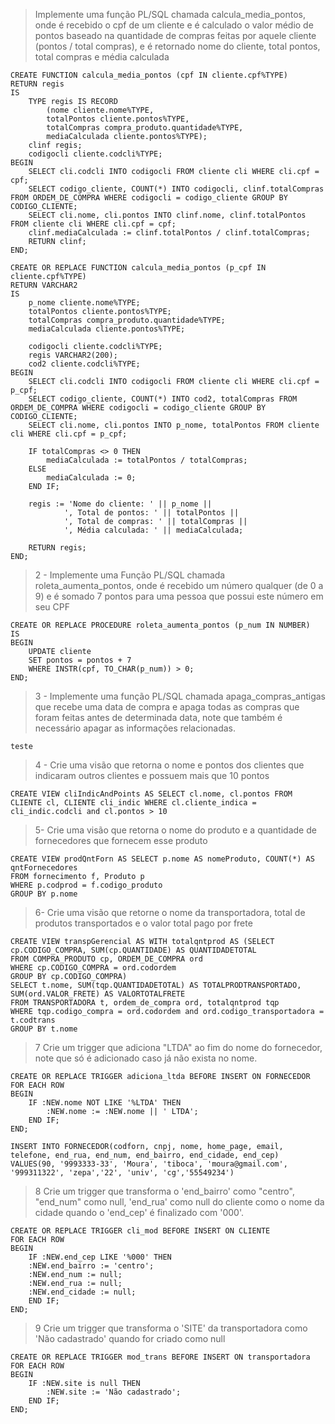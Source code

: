 > Implemente uma função PL/SQL chamada calcula_media_pontos, onde é recebido o cpf de um cliente e é calculado o valor médio de pontos baseado na quantidade de compras feitas por aquele cliente (pontos / total compras), e é retornado nome do cliente, total pontos, total compras e média calculada

```
CREATE FUNCTION calcula_media_pontos (cpf IN cliente.cpf%TYPE)
RETURN regis
IS
    TYPE regis IS RECORD
        (nome cliente.nome%TYPE,
        totalPontos cliente.pontos%TYPE,
        totalCompras compra_produto.quantidade%TYPE,
        mediaCalculada cliente.pontos%TYPE);
    clinf regis;
    codigocli cliente.codcli%TYPE;
BEGIN
    SELECT cli.codcli INTO codigocli FROM cliente cli WHERE cli.cpf = cpf;
    SELECT codigo_cliente, COUNT(*) INTO codigocli, clinf.totalCompras FROM ORDEM_DE_COMPRA WHERE codigocli = codigo_cliente GROUP BY CODIGO_CLIENTE;
    SELECT cli.nome, cli.pontos INTO clinf.nome, clinf.totalPontos FROM cliente cli WHERE cli.cpf = cpf;
    clinf.mediaCalculada := clinf.totalPontos / clinf.totalCompras;
    RETURN clinf;
END;
```

```
CREATE OR REPLACE FUNCTION calcula_media_pontos (p_cpf IN cliente.cpf%TYPE)
RETURN VARCHAR2
IS
    p_nome cliente.nome%TYPE;
    totalPontos cliente.pontos%TYPE;
    totalCompras compra_produto.quantidade%TYPE;
    mediaCalculada cliente.pontos%TYPE;
    
    codigocli cliente.codcli%TYPE;
    regis VARCHAR2(200);
    cod2 cliente.codcli%TYPE;
BEGIN
    SELECT cli.codcli INTO codigocli FROM cliente cli WHERE cli.cpf = p_cpf;
    SELECT codigo_cliente, COUNT(*) INTO cod2, totalCompras FROM ORDEM_DE_COMPRA WHERE codigocli = codigo_cliente GROUP BY CODIGO_CLIENTE;
    SELECT cli.nome, cli.pontos INTO p_nome, totalPontos FROM cliente cli WHERE cli.cpf = p_cpf;

    IF totalCompras <> 0 THEN
        mediaCalculada := totalPontos / totalCompras;
    ELSE
        mediaCalculada := 0;
    END IF;

    regis := 'Nome do cliente: ' || p_nome || 
            ', Total de pontos: ' || totalPontos ||
            ', Total de compras: ' || totalCompras ||
            ', Média calculada: ' || mediaCalculada;

    RETURN regis;
END;
```

> 2 - Implemente uma Função PL/SQL chamada roleta_aumenta_pontos, onde é recebido um número qualquer (de 0 a 9) e é somado 7 pontos para uma pessoa que possui este número em seu CPF

```
CREATE OR REPLACE PROCEDURE roleta_aumenta_pontos (p_num IN NUMBER)
IS
BEGIN
    UPDATE cliente
    SET pontos = pontos + 7
    WHERE INSTR(cpf, TO_CHAR(p_num)) > 0;
END;
```

> 3 - Implemente uma função PL/SQL chamada apaga_compras_antigas que recebe uma data de compra e apaga todas as compras que foram feitas antes de determinada data, note que também é necessário apagar as informações relacionadas.

```
teste
```


> 4 - Crie uma visão que retorna o nome e pontos dos clientes que indicaram outros clientes e possuem mais que 10 pontos


```
CREATE VIEW cliIndicAndPoints AS SELECT cl.nome, cl.pontos FROM CLIENTE cl, CLIENTE cli_indic WHERE cl.cliente_indica = cli_indic.codcli and cl.pontos > 10 
```


> 5- Crie uma visão que retorna o nome do produto e a quantidade de fornecedores que fornecem esse produto

```
CREATE VIEW prodQntForn AS SELECT p.nome AS nomeProduto, COUNT(*) AS qntFornecedores
FROM fornecimento f, Produto p
WHERE p.codprod = f.codigo_produto
GROUP BY p.nome
```


>6- Crie uma visão que retorne o nome da transportadora, total de produtos transportados e o valor total pago por frete


```
CREATE VIEW transpGerencial AS WITH totalqntprod AS (SELECT cp.CODIGO_COMPRA, SUM(cp.QUANTIDADE) AS QUANTIDADETOTAL
FROM COMPRA_PRODUTO cp, ORDEM_DE_COMPRA ord
WHERE cp.CODIGO_COMPRA = ord.codordem
GROUP BY cp.CODIGO_COMPRA)
SELECT t.nome, SUM(tqp.QUANTIDADETOTAL) AS TOTALPRODTRANSPORTADO, SUM(ord.VALOR_FRETE) AS VALORTOTALFRETE
FROM TRANSPORTADORA t, ordem_de_compra ord, totalqntprod tqp
WHERE tqp.codigo_compra = ord.codordem and ord.codigo_transportadora = t.codtrans
GROUP BY t.nome
```

> 7 Crie um trigger que adiciona "LTDA" ao fim do nome do fornecedor, note que só é adicionado caso já não exista no nome.

```
CREATE OR REPLACE TRIGGER adiciona_ltda BEFORE INSERT ON FORNECEDOR
FOR EACH ROW
BEGIN
    IF :NEW.nome NOT LIKE '%LTDA' THEN
        :NEW.nome := :NEW.nome || ' LTDA';
    END IF;
END;
```

```
INSERT INTO FORNECEDOR(codforn, cnpj, nome, home_page, email, telefone, end_rua, end_num, end_bairro, end_cidade, end_cep) VALUES(90, '9993333-33', 'Moura', 'tiboca', 'moura@gmail.com', '999311322', 'zepa','22', 'univ', 'cg','55549234')
```


> 8 Crie um trigger que transforma o 'end_bairro' como "centro", "end_num" como null, 'end_rua' como null do cliente como o nome da cidade quando o 'end_cep' é finalizado com '000'.

```
CREATE OR REPLACE TRIGGER cli_mod BEFORE INSERT ON CLIENTE
FOR EACH ROW
BEGIN
    IF :NEW.end_cep LIKE '%000' THEN
    :NEW.end_bairro := 'centro';
    :NEW.end_num := null;
    :NEW.end_rua := null;
    :NEW.end_cidade := null;
    END IF;
END;
```


> 9 Crie um trigger que transforma o 'SITE' da transportadora como 'Não cadastrado' quando for criado como null
> 

```
CREATE OR REPLACE TRIGGER mod_trans BEFORE INSERT ON transportadora
FOR EACH ROW
BEGIN
    IF :NEW.site is null THEN
        :NEW.site := 'Não cadastrado';
    END IF;
END;
```


